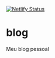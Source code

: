 [![Netlify Status](https://api.netlify.com/api/v1/badges/ec1798ac-b147-4943-9e6d-5ac1ab363aa0/deploy-status)](https://app.netlify.com/sites/talesgomes27/deploys)

# blog
Meu blog pessoal
